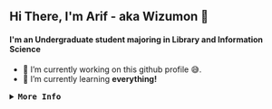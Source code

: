 ## Hi There, I'm Arif - aka Wizumon 👋
#### I'm an Undergraduate student majoring in Library and Information Science
- 🔭 I’m currently working on this github profile 😅.
- 🌱 I’m currently learning **everything!**
<details>
<summary><samp><b>More Info</b></samp></summary>
<br>
<a href="https://github.com/wizumon/"><img align="center" src="https://github-readme-stats.vercel.app/api?username=wizumon&show_icons=true&include_all_commits=true&theme=dark&hide_border=true" alt="wizumon's github stats" /></a>
<a href="https://github.com/wizumon/"><img align="center" src="https://github-readme-stats.vercel.app/api/top-langs/?username=wizumon&layout=compact&theme=dark&hide_border=true" /></a>
</details>
